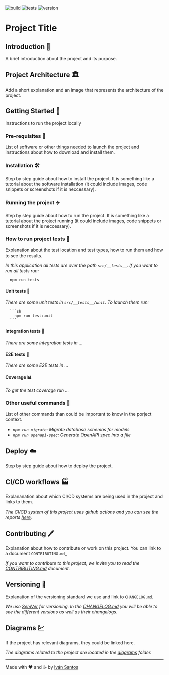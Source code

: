 ![build](https://img.shields.io/badge/build-passing-green)
![tests](https://img.shields.io/badge/tests-477%20passed%2C%202%20failed-red)
![version](https://img.shields.io/badge/version-1.0.0-green)

# Project Title

## Introduction 🎉
  A brief introduction about the project and its purpose.
  
## Project Architecture 🏛️
  Add a short explanation and an image that represents the architecture of the project.

## Getting Started 🚀
  Instructions to run the project locally
  
  ### Pre-requisites 📝
  List of software or other things needed to launch the project and instructions about how to download and install them.
  
  ### Installation 🛠
  Step by step guide about how to install the project. It is something like a tutorial about the software installation (it could include images, code snippets or screenshots if it is neccessary).
  
  ### Running the project ✈️
  Step by step guide about how to run the project. It is something like a tutorial about the project running (it could include images, code snippets or screenshots if it is neccessary).

  ### How to run project tests 🧪
  Explanation about the test location and test types, how to run them and how to see the results. 
  
  _In this application all tests are over the path `src/__tests__`._
  _If you want to run all tests run:_

  ```sh
    npm run tests
  ```

  #### Unit tests 🧨
   _There are some unit tests in `src/__tests__/unit`._
   _To launch them run:_


      ```sh
        npm run test:unit
      ```

  #### Integration tests 🔗
  _There are some integration tests in ..._
      
  #### E2E tests 🏁
  _There are some E2E tests in ..._

  #### Coverage 📊
  _To get the test coverage run ..._


  ### Other useful commands 🧰
  List of other commands than could be important to know in the porject context.
  
  - _`npm run migrate`: Migrate database schemas for models_
  - _`npm run openapi-spec`: Generate OpenAPI spec into a file_
  
 ## Deploy ☁️
 Step by step guide about how to deploy the project.
 
 ## CI/CD workflows 🏭
 Explananation about which CI/CD systems are being used in the project and links to them.
 
 _The CI/CD system of this project uses github actions and you can see the reports [here](http://github.com)._
 
 ## Contributing 🖊️
Explanation about how to contribute or work on this project. You can link to a document `CONTRIBUTING.md`_

_If you want to contribute to this project, we invite you to read the [CONTRIBUTING.md](./CONTRIBUTING.md) document._
 
 ## Versioning 🧾
 Explanation of the versioning standard we use and link to `CHANGELOG.md`.
 
 _We use [SemVer](http://semver.org/) for versioning. In the [CHANGELOG.md](./CHANGELOG.md) you will be able to see the different versions as well as their changelogs_.
 
 ## Diagrams 💹
 If the project has relevant diagrams, they could be linked here.
 
 _The diagrams related to the project are located in the [diagrams](./diagrams) folder._
 
  
---
Made with ❤️ and ☕ by [Iván Santos](https://github.com/IvanSantosGonz)

